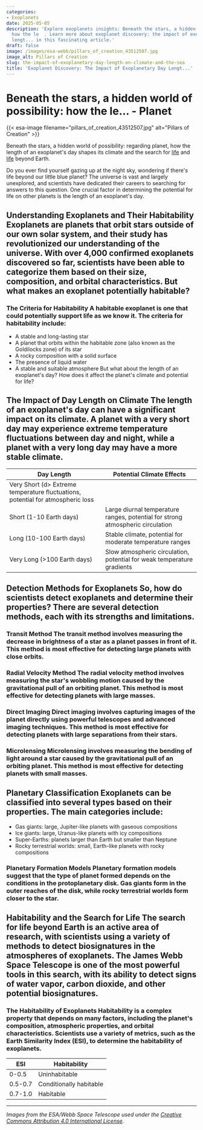 ```yaml
---
categories:
- Exoplanets
date: 2025-05-05
description: 'Explore exoplanets insights: Beneath the stars, a hidden world of possibility:
  how the le  . Learn more about exoplanet discovery: the impact of exoplanetary day
  lengt... in this fascinating article.'
draft: false
image: /images/esa-webb/pillars_of_creation_43512507.jpg
image_alt: Pillars of Creation
slug: the-impact-of-exoplanetary-day-length-on-climate-and-the-sea
title: 'Exoplanet Discovery: The Impact of Exoplanetary Day Lengt...'
---
```


# Beneath the stars, a hidden world of possibility: how the le... - Planet
{{< esa-image filename="pillars_of_creation_43512507.jpg" alt="Pillars of Creation" >}}



Beneath the stars, a hidden world of possibility: regarding planet, how the length of an exoplanet's day shapes its climate and the search for [life](/blog/exoplanet-habitability-and-the-quest-for-life-beyond-earth) and [life](/blog/exploring-exoplanets-for-life-friendly-climates) beyond Earth.

Do you ever find yourself gazing up at the night sky, wondering if there's life beyond our little blue planet? The universe is vast and largely unexplored, and scientists have dedicated their careers to searching for answers to this question. One crucial factor in determining the potential for life on other planets is the length of an exoplanet's day.

 ## Understanding Exoplanets and Their Habitability Exoplanets are planets that orbit stars outside of our own solar system, and their study has revolutionized our understanding of the universe. With over 4,000 confirmed exoplanets discovered so far, scientists have been able to categorize them based on their size, composition, and orbital characteristics. But what makes an exoplanet potentially habitable?

 ### The Criteria for Habitability A habitable exoplanet is one that could potentially support life as we know it. The criteria for habitability include:

  - A stable and long-lasting star
 - A planet that orbits within the habitable zone (also known as the Goldilocks zone) of its star
 - A rocky composition with a solid surface
 - The presence of liquid water
 - A stable and suitable atmosphere
  But what about the length of an exoplanet's day? How does it affect the planet's climate and potential for life?

 ## The Impact of Day Length on Climate The length of an exoplanet's day can have a significant impact on its climate. A planet with a very short day may experience extreme temperature fluctuations between day and night, while a planet with a very long day may have a more stable climate.

 | Day Length | Potential Climate Effects |
| --- | --- |
| Very Short (d> Extreme temperature fluctuations, potential for atmospheric loss |
| Short (1-10 Earth days) | Large diurnal temperature ranges, potential for strong atmospheric circulation |
| Long (10-100 Earth days) | Stable climate, potential for moderate temperature ranges |
| Very Long (>100 Earth days) | Slow atmospheric circulation, potential for weak temperature gradients | ### The Effects of Tidal Locking For [exoplanets](/blog/exoplanets-and-the-search-for-life-beyond-earth) that orbit very close to their stars, tidal locking can occur. This is when the planet's rotational period is synchronized with its orbital period, resulting in one side of the planet constantly facing the star. This can lead to extreme climate differences between the day and night sides of the planet.

 ## Detection Methods for Exoplanets So, how do scientists detect exoplanets and determine their properties? There are several detection methods, each with its strengths and limitations.

 ### Transit Method The transit method involves measuring the decrease in brightness of a star as a planet passes in front of it. This method is most effective for detecting large planets with close orbits.

 ### Radial Velocity Method The radial velocity method involves measuring the star's wobbling motion caused by the gravitational pull of an orbiting planet. This method is most effective for detecting planets with large masses.

 ### Direct Imaging Direct imaging involves capturing images of the planet directly using powerful telescopes and advanced imaging techniques. This method is most effective for detecting planets with large separations from their stars.

 ### Microlensing Microlensing involves measuring the bending of light around a star caused by the gravitational pull of an orbiting planet. This method is most effective for detecting planets with small masses.

 ## Planetary Classification Exoplanets can be classified into several types based on their properties. The main categories include:

  - Gas giants: large, Jupiter-like planets with gaseous compositions
 - Ice giants: large, Uranus-like planets with icy compositions
 - Super-Earths: planets larger than Earth but smaller than Neptune
 - Rocky terrestrial worlds: small, Earth-like planets with rocky compositions
  ### Planetary Formation Models Planetary formation models suggest that the type of planet formed depends on the conditions in the protoplanetary disk. Gas giants form in the outer reaches of the disk, while rocky terrestrial worlds form closer to the star.

 ## Habitability and the Search for Life The search for life beyond Earth is an active area of research, with scientists using a variety of methods to detect biosignatures in the atmospheres of exoplanets. The James Webb Space Telescope is one of the most powerful tools in this search, with its ability to detect signs of water vapor, carbon dioxide, and other potential biosignatures.

 ### The Habitability of Exoplanets Habitability is a complex property that depends on many factors, including the planet's composition, atmospheric properties, and orbital characteristics. Scientists use a variety of metrics, such as the Earth Similarity Index (ESI), to determine the habitability of exoplanets.

 | ESI | Habitability |
| --- | --- |
| 0-0.5 | Uninhabitable |
| 0.5-0.7 | Conditionally habitable |
| 0.7-1.0 | Habitable | ## Conclusion The length of an exoplanet's day is just one factor to consider when determining its potential for life. By studying the properties of exoplanets and their stars, scientists can gain insights into the possibilities for life beyond Earth. With ongoing and future missions, such as the James Webb Space Telescope and the Transiting Exoplanet Survey Satellite (TESS), the search for life beyond our planet continues to advance our understanding of the universe and its many secrets.

---

*Images from the ESA/Webb Space Telescope used under the [Creative Commons Attribution 4.0 International License](https://creativecommons.org/licenses/by/4.0).*